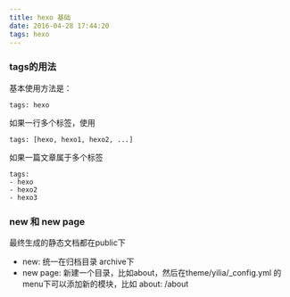 ```yaml
---
title: hexo 基础
date: 2016-04-28 17:44:20
tags: hexo
---
```


### tags的用法

基本使用方法是：

	tags: hexo

如果一行多个标签，使用
  	
  	tags: [hexo, hexo1, hexo2, ...]
  	
如果一篇文章属于多个标签

	tags: 
	- hexo
	- hexo2
	- hexo3
	
### new 和 new page
最终生成的静态文档都在public下

- new: 统一在归档目录 archive下
- new page: 新建一个目录，比如about，然后在theme/yilia/_config.yml 的 menu下可以添加新的模块，比如 about: /about	
